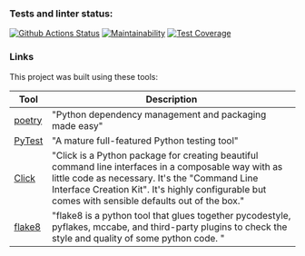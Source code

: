 ### Tests and linter status:

[![Github Actions Status](https://github.com/AdrianusWest/fizz_buzz/workflows/Python%20CI/badge.svg)](https://github.com/AdrianusWest/fizz_buzz/actions)
[![Maintainability](https://api.codeclimate.com/v1/badges/6d90c0b8ce7feb21d580/maintainability)](https://codeclimate.com/github/AdrianusWest/fizz_buzz/maintainability)
[![Test Coverage](https://api.codeclimate.com/v1/badges/6d90c0b8ce7feb21d580/test_coverage)](https://codeclimate.com/github/AdrianusWest/fizz_buzz/test_coverage)

### Links

This project was built using these tools:

| Tool                                          | Description                                                                                                                                                                                                                                                |
|-----------------------------------------------|------------------------------------------------------------------------------------------------------------------------------------------------------------------------------------------------------------------------------------------------------------|
| [poetry](https://poetry.eustace.io/)          | "Python dependency management and packaging made easy"                                                                                                                                                                                                     |
| [PyTest](https://pytest.org)                  | "A mature full-featured Python testing tool"                                                                                                                                                                                                               |
| [Click](https://palletsprojects.com/p/click/) | "Click is a Python package for creating beautiful command line interfaces in a composable way with as little code as necessary. It's the "Command Line Interface Creation Kit". It's highly configurable but comes with sensible defaults out of the box." |
| [flake8](https://github.com/pycqa/flake8)     | "flake8 is a python tool that glues together pycodestyle, pyflakes, mccabe, and third-party plugins to check the style and quality of some python code. "                                                                                                  |